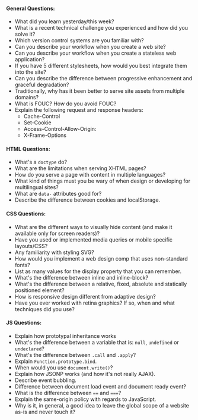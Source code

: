 
#### General Questions:

* What did you learn yesterday/this week?
* What is a recent technical challenge you experienced and how did you solve it?
* Which version control systems are you familiar with?
* Can you describe your workflow when you create a web site?
* Can you describe your workflow when you create a stateless web application?
* If you have 5 different stylesheets, how would you best integrate them into the site?
* Can you describe the difference between progressive enhancement and graceful degradation?
* Traditionally, why has it been better to serve site assets from multiple domains?
* What is FOUC? How do you avoid FOUC?
* Explain the following request and response headers:
  * Cache-Control
  * Set-Cookie
  * Access-Control-Allow-Origin:
  * X-Frame-Options

#### HTML Questions:

* What's a `doctype` do?
* What are the limitations when serving XHTML pages?
* How do you serve a page with content in multiple languages?
* What kind of things must you be wary of when design or developing for multilingual sites?
* What are `data-` attributes good for?
* Describe the difference between cookies and localStorage.

#### CSS Questions:

* What are the different ways to visually hide content (and make it available only for screen readers)?
* Have you used or implemented media queries or mobile specific layouts/CSS?
* Any familiarity with styling SVG?
* How would you implement a web design comp that uses non-standard fonts?
* List as many values for the display property that you can remember.
* What's the difference between inline and inline-block?
* What's the difference between a relative, fixed, absolute and statically positioned element?
* How is responsive design different from adaptive design?
* Have you ever worked with retina graphics? If so, when and what techniques did you use?

#### JS Questions:

* Explain how prototypal inheritance works
* What's the difference between a variable that is: `null`, `undefined` or `undeclared`?
* What's the difference between `.call` and `.apply`?
* Explain `Function.prototype.bind`.
* When would you use `document.write()`?
* Explain how JSONP works (and how it's not really AJAX).
* Describe event bubbling.
* Difference between document load event and document ready event?
* What is the difference between `==` and `===`?
* Explain the same-origin policy with regards to JavaScript.
* Why is it, in general, a good idea to leave the global scope of a website as-is and never touch it?
